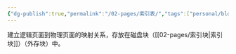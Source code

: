 ```yaml
---
{"dg-publish":true,"permalink":"/02-pages/索引表/","tags":["personal/blog","os/file"]}
---
```


建立逻辑页面到物理页面的映射关系，存放在磁盘块（[[02-pages/索引块\|索引块]]）（外存块）中。